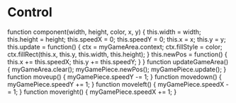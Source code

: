 # Control
function component(width, height, color, x, y) {   this.width = width;   this.height = height;   this.speedX = 0;   this.speedY = 0;   this.x = x;   this.y = y;   this.update = function() {     ctx = myGameArea.context;     ctx.fillStyle = color;     ctx.fillRect(this.x, this.y, this.width, this.height);   }   this.newPos = function() {     this.x += this.speedX;     this.y += this.speedY;   } }  function updateGameArea() {   myGameArea.clear();   myGamePiece.newPos();   myGamePiece.update(); }  function moveup() {   myGamePiece.speedY -= 1; }  function movedown() {   myGamePiece.speedY += 1; }  function moveleft() {   myGamePiece.speedX -= 1; }  function moveright() {   myGamePiece.speedX += 1; }
